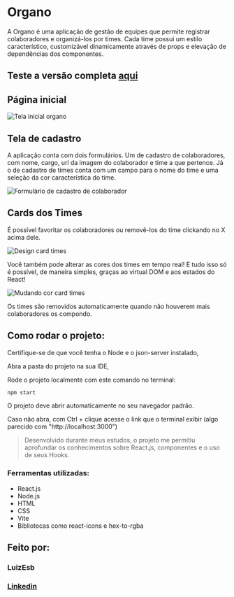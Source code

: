 # Organo

A Organo é uma aplicação de gestão de equipes que permite registrar colaboradores e organizá-los por times. Cada time possui um estilo característico, customizável dinamicamente através de props e elevação de dependências dos componentes. 

## Teste a versão completa [aqui](https://organo-three-green.vercel.app/)

## Página inicial

![Tela inicial organo](https://i.imgur.com/xtW2lnu.png)

## Tela de cadastro
A aplicação conta com dois formulários. Um de cadastro de colaboradores, com nome, cargo, url da imagem do colaborador e time a que pertence. Já o de cadastro de times conta com um campo para o nome do time e uma seleção da cor característica do time.

![Formulário de cadastro de colaborador](https://i.imgur.com/tlO6g5v.png)

## Cards dos Times
É possível favoritar os colaboradores ou removê-los do time clickando no X acima dele.

![Design card times](https://i.imgur.com/lqMudnj.png)

Você também pode alterar as cores dos times em tempo real! E tudo isso só é possível, de maneira simples, graças ao virtual DOM e aos estados do React!

![Mudando cor card times](https://i.imgur.com/mlwOGBe.png)

Os times são removidos automaticamente quando não houverem mais colaboradores os compondo. 

## Como rodar o projeto:

Certifique-se de que você tenha o Node e o json-server instalado,

Abra a pasta do projeto na sua IDE,

Rode o projeto localmente com este comando no terminal:

```bash
npm start
```
O projeto deve abrir automaticamente no seu navegador padrão. 

Caso não abra, com Ctrl + clique acesse o link que o terminal exibir (algo parecido com "http://localhost:3000")

> Desenvolvido durante meus estudos, o projeto me permitiu aprofundar os conhecimentos sobre React.js, componentes e o uso de seus Hooks.

### Ferramentas utilizadas:

* React.js
* Node.js
* HTML
* CSS
* Vite
* Bibliotecas como react-icons e hex-to-rgba

## Feito por:

### LuizEsb

### [Linkedin](https://www.linkedin.com/in/luiz-felipe-esboldrim-9942a0345/)